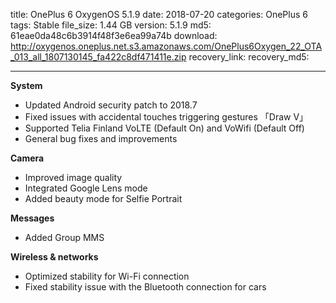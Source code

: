 title: OnePlus 6 OxygenOS 5.1.9
date: 2018-07-20
categories: OnePlus 6
tags: Stable
file_size: 1.44 GB
version: 5.1.9
md5: 61eae0da48c6b3914f48f3e6ea99a74b
download: http://oxygenos.oneplus.net.s3.amazonaws.com/OnePlus6Oxygen_22_OTA_013_all_1807130145_fa422c8df471411e.zip
recovery_link: 
recovery_md5:

---
**System**
* Updated Android security patch to 2018.7
* Fixed issues with accidental touches triggering gestures 「Draw V」 
* Supported Telia Finland VoLTE (Default On) and VoWifi (Default Off)
* General bug fixes and improvements
 
**Camera**
* Improved image quality
* Integrated Google Lens mode
* Added beauty mode for Selfie Portrait
 
**Messages**
* Added Group MMS
 
**Wireless & networks**
* Optimized stability for Wi-Fi connection
* Fixed stability issue with the Bluetooth connection for cars 
